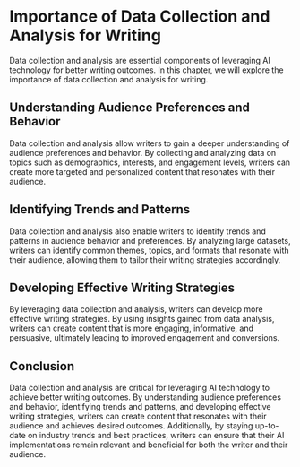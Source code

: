 Importance of Data Collection and Analysis for Writing
====================================================================================================================

Data collection and analysis are essential components of leveraging AI technology for better writing outcomes. In this chapter, we will explore the importance of data collection and analysis for writing.

Understanding Audience Preferences and Behavior
-----------------------------------------------

Data collection and analysis allow writers to gain a deeper understanding of audience preferences and behavior. By collecting and analyzing data on topics such as demographics, interests, and engagement levels, writers can create more targeted and personalized content that resonates with their audience.

Identifying Trends and Patterns
-------------------------------

Data collection and analysis also enable writers to identify trends and patterns in audience behavior and preferences. By analyzing large datasets, writers can identify common themes, topics, and formats that resonate with their audience, allowing them to tailor their writing strategies accordingly.

Developing Effective Writing Strategies
---------------------------------------

By leveraging data collection and analysis, writers can develop more effective writing strategies. By using insights gained from data analysis, writers can create content that is more engaging, informative, and persuasive, ultimately leading to improved engagement and conversions.

Conclusion
----------

Data collection and analysis are critical for leveraging AI technology to achieve better writing outcomes. By understanding audience preferences and behavior, identifying trends and patterns, and developing effective writing strategies, writers can create content that resonates with their audience and achieves desired outcomes. Additionally, by staying up-to-date on industry trends and best practices, writers can ensure that their AI implementations remain relevant and beneficial for both the writer and their audience.

